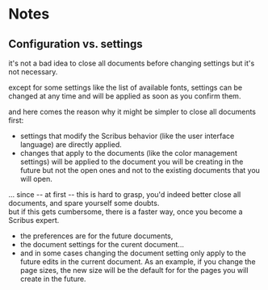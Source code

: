 # Notes

## Configuration vs. settings

it's not a bad idea to close all documents before changing settings but it's not necessary.

except for some settings like the list of available fonts, settings can be changed at any time and will be applied as soon as you confirm them.

and here comes the reason why it might be simpler to close all documents first:

- settings that modify the Scribus behavior (like the user interface language) are directly applied.
- changes that apply to the documents (like the color management settings) will be applied to the document you will be creating in the future but not the open ones and not to the existing documents that you will open.

... since -- at first -- this is hard to grasp, you'd indeed better close all documents, and spare yourself some doubts.  
but if this gets cumbersome, there is a faster way, once you become a Scribus expert.

- the preferences are for the future documents,
- the document settings for the curent document...
- and in some cases changing the document setting only apply to the future edits in the current document. As an example, if you change the page sizes, the new size will be the default for for the pages you will create in the future.
